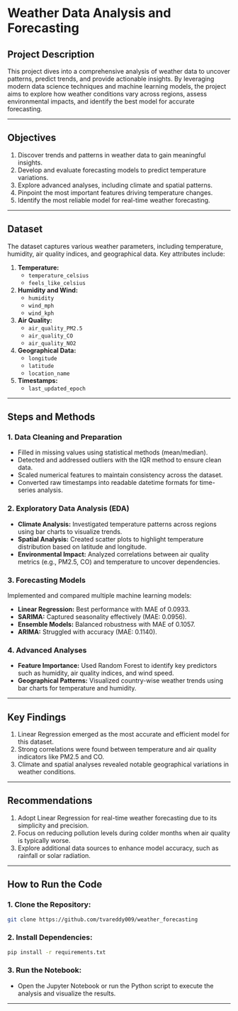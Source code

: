 # Weather Data Analysis and Forecasting

## Project Description
This project dives into a comprehensive analysis of weather data to uncover patterns, predict trends, and provide actionable insights. By leveraging modern data science techniques and machine learning models, the project aims to explore how weather conditions vary across regions, assess environmental impacts, and identify the best model for accurate forecasting.

---

## Objectives
1. Discover trends and patterns in weather data to gain meaningful insights.  
2. Develop and evaluate forecasting models to predict temperature variations.  
3. Explore advanced analyses, including climate and spatial patterns.  
4. Pinpoint the most important features driving temperature changes.  
5. Identify the most reliable model for real-time weather forecasting.  

---

## Dataset
The dataset captures various weather parameters, including temperature, humidity, air quality indices, and geographical data. Key attributes include:

1. **Temperature:** 
   - `temperature_celsius` 
   - `feels_like_celsius`
2. **Humidity and Wind:**
   - `humidity`
   - `wind_mph`
   - `wind_kph`
3. **Air Quality:**
   - `air_quality_PM2.5`
   - `air_quality_CO`
   - `air_quality_NO2`
4. **Geographical Data:**
   - `longitude`
   - `latitude`
   - `location_name`
5. **Timestamps:**
   - `last_updated_epoch`

---

## Steps and Methods

### 1. Data Cleaning and Preparation
- Filled in missing values using statistical methods (mean/median).  
- Detected and addressed outliers with the IQR method to ensure clean data.  
- Scaled numerical features to maintain consistency across the dataset.  
- Converted raw timestamps into readable datetime formats for time-series analysis.  

### 2. Exploratory Data Analysis (EDA)
- **Climate Analysis:** Investigated temperature patterns across regions using bar charts to visualize trends.  
- **Spatial Analysis:** Created scatter plots to highlight temperature distribution based on latitude and longitude.  
- **Environmental Impact:** Analyzed correlations between air quality metrics (e.g., PM2.5, CO) and temperature to uncover dependencies.  

### 3. Forecasting Models
Implemented and compared multiple machine learning models:
- **Linear Regression:** Best performance with MAE of 0.0933.  
- **SARIMA:** Captured seasonality effectively (MAE: 0.0956).  
- **Ensemble Models:** Balanced robustness with MAE of 0.1057.  
- **ARIMA:** Struggled with accuracy (MAE: 0.1140).  

### 4. Advanced Analyses
- **Feature Importance:** Used Random Forest to identify key predictors such as humidity, air quality indices, and wind speed.  
- **Geographical Patterns:** Visualized country-wise weather trends using bar charts for temperature and humidity.  

---

## Key Findings
1. Linear Regression emerged as the most accurate and efficient model for this dataset.  
2. Strong correlations were found between temperature and air quality indicators like PM2.5 and CO.  
3. Climate and spatial analyses revealed notable geographical variations in weather conditions.  

---

## Recommendations
1. Adopt Linear Regression for real-time weather forecasting due to its simplicity and precision.  
2. Focus on reducing pollution levels during colder months when air quality is typically worse.  
3. Explore additional data sources to enhance model accuracy, such as rainfall or solar radiation.  

---

## How to Run the Code

### 1. Clone the Repository:
```bash
git clone https://github.com/tvareddy009/weather_forecasting
```

### 2. Install Dependencies:
```bash
pip install -r requirements.txt
```

### 3. Run the Notebook:
- Open the Jupyter Notebook or run the Python script to execute the analysis and visualize the results.  

---
